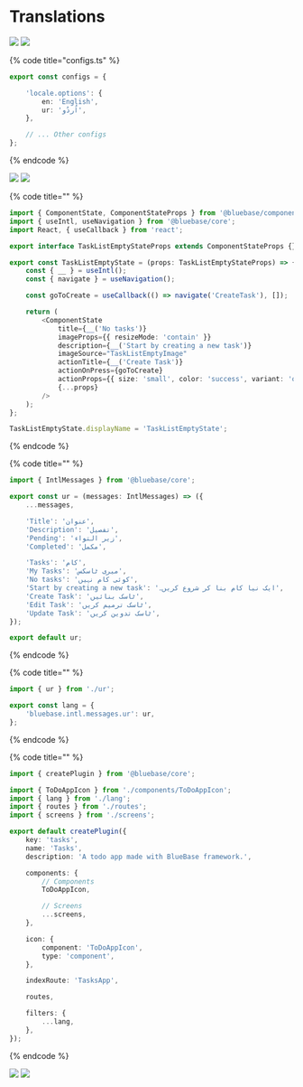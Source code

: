 # Translations



![](<../../.gitbook/assets/Screenshot 2022-04-24 at 11.35.58 PM.png>) ![](<../../.gitbook/assets/Screenshot 2022-04-24 at 11.36.21 PM.png>)

{% code title="configs.ts" %}
```typescript
export const configs = {

	'locale.options': {
		en: 'English',
		ur: 'اُردُو',
	},

	// ... Other configs
};
```
{% endcode %}

![](<../../.gitbook/assets/Screenshot 2022-04-24 at 11.35.26 PM.png>) ![](<../../.gitbook/assets/Screenshot 2022-04-24 at 11.35.29 PM.png>)



{% code title="" %}
```typescript
import { ComponentState, ComponentStateProps } from '@bluebase/components';
import { useIntl, useNavigation } from '@bluebase/core';
import React, { useCallback } from 'react';

export interface TaskListEmptyStateProps extends ComponentStateProps {}

export const TaskListEmptyState = (props: TaskListEmptyStateProps) => {
	const { __ } = useIntl();
	const { navigate } = useNavigation();

	const goToCreate = useCallback(() => navigate('CreateTask'), []);

	return (
		<ComponentState
			title={__('No tasks')}
			imageProps={{ resizeMode: 'contain' }}
			description={__('Start by creating a new task')}
			imageSource="TaskListEmptyImage"
			actionTitle={__('Create Task')}
			actionOnPress={goToCreate}
			actionProps={{ size: 'small', color: 'success', variant: 'outlined' }}
			{...props}
		/>
	);
};

TaskListEmptyState.displayName = 'TaskListEmptyState';
```
{% endcode %}

{% code title="" %}
```typescript
import { IntlMessages } from '@bluebase/core';

export const ur = (messages: IntlMessages) => ({
	...messages,

	'Title': 'عنوان',
	'Description': 'تفصیل',
	'Pending': 'زیر التواء',
	'Completed': 'مکمل',

	'Tasks': 'کام',
	'My Tasks': 'میری ٹاسکس',
	'No tasks': 'کوئی کام نہیں',
	'Start by creating a new task': 'ایک نیا کام بنا کر شروع کریں۔',
	'Create Task': 'ٹاسک بنائیں',
	'Edit Task': 'ٹاسک ترمیم کریں',
	'Update Task': 'ٹاسک تدوین کریں',
});

export default ur;
```
{% endcode %}

{% code title="" %}
```typescript
import { ur } from './ur';

export const lang = {
	'bluebase.intl.messages.ur': ur,
};

```
{% endcode %}

{% code title="" %}
```typescript
import { createPlugin } from '@bluebase/core';

import { ToDoAppIcon } from './components/ToDoAppIcon';
import { lang } from './lang';
import { routes } from './routes';
import { screens } from './screens';

export default createPlugin({
	key: 'tasks',
	name: 'Tasks',
	description: 'A todo app made with BlueBase framework.',

	components: {
		// Components
		ToDoAppIcon,

		// Screens
		...screens,
	},

	icon: {
		component: 'ToDoAppIcon',
		type: 'component',
	},

	indexRoute: 'TasksApp',

	routes,

	filters: {
		...lang,
	},
});

```
{% endcode %}

![](<../../.gitbook/assets/Screenshot 2022-04-24 at 11.36.42 PM.png>) ![](<../../.gitbook/assets/Screenshot 2022-04-24 at 11.36.53 PM.png>)
